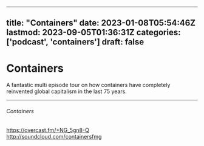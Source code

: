 
---
title: "Containers"
date: 2023-01-08T05:54:46Z
lastmod: 2023-09-05T01:36:31Z
categories: ['podcast', 'containers']
draft: false
---


# Containers

A fantastic multi episode tour on how containers have completely reinvented global capitalism in the last 75 years.

- - -

###### Containers

https://overcast.fm/+NG_5gn8-Q  
http://soundcloud.com/containersfmg

<!-- #public #podcast #containers -->

<!-- {BearID:D19290E8-C2FA-44A3-8CF6-D4BA5DC5B3B2-28016-00002D97E8E24922} -->
